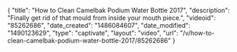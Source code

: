 {
    "title": "How to Clean Camelbak Podium Water Bottle 2017",
    "description": "Finally get rid of that mould from inside your mouth piece.",
    "videoid": "85262686",
    "date_created": "1486084607",
    "date_modified": "1490123629",
    "type": "captivate",
    "layout": "video",
    "url": "\/v\/how-to-clean-camelbak-podium-water-bottle-2017\/85262686"
}
